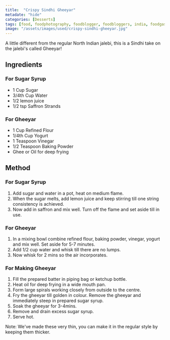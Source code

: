 ```yaml
---
title:  "Crispy Sindhi Gheeyar"
metadate: "hide"
categories: [Desserts]
tags: [food, foodphotography, foodblogger, foodbloggers, india, foodgasm, indianfood, love, foodcoma, foodporn,indiancooking, indianrecipe, foodlovers, indianfood, indianfoodbloggers, foodiesofinstagram, foodlove, indian, indiancouple, eatlocal, eathealthy, eatwell, desifood, trending, tasty, taste, yummyinmytummy, foodie, instafood, instafoodie, foodstagram, instagood, passionatepaprika, foodblog, easy, indian, recipe, mothersrecipe, cooking, easycooking, easyrecipe, simple, simplefood ]
image: "/assets/images/used/crispy-sindhi-gheeyar.jpg"
---
```


A little different from the regular North Indian jalebi, this is a Sindhi take on the jalebi's called Gheeyar!

## Ingredients

### For Sugar Syrup

- 1 Cup Sugar
- 3/4th Cup Water
- 1/2 lemon juice
- 1/2 tsp Saffron Strands

### For Gheeyar

- 1 Cup Refined Flour
- 1/4th Cup Yogurt
- 1 Teaspoon Vinegar
- 1/2 Teaspoon Baking Powder
- Ghee or Oil for deep frying

## Method

### For Sugar Syrup

1. Add sugar and water in a pot, heat on medium flame.
2. When the sugar melts, add lemon juice and keep stirring till one string consistency is achieved.
3. Now add in saffron and mix well. Turn off the flame and set aside till in use.

### For Gheeyar 

1. In a mixing bowl combine refined flour, baking powder, vinegar, yogurt and mix well. Set aside for 5-7 minutes.
2. Add 1/2 cup water and whisk till there are no lumps.
3. Now whisk for 2 mins so the air incorporates.

### For Making Gheeyar

1. Fill the prepared batter in piping bag or ketchup bottle.
2. Heat oil for deep frying in a wide mouth pan.
3. Form large spirals working closely from outside to the centre.
4. Fry the gheeyar till golden in colour. Remove the gheeyar and immediately steep in prepared sugar syrup.
5. Soak the gheeyar for 3-4mins. 
6. Remove and drain excess sugar syrup.
7. Serve hot.

Note: We've made these very thin, you can make it in the regular style by keeping them thicker.